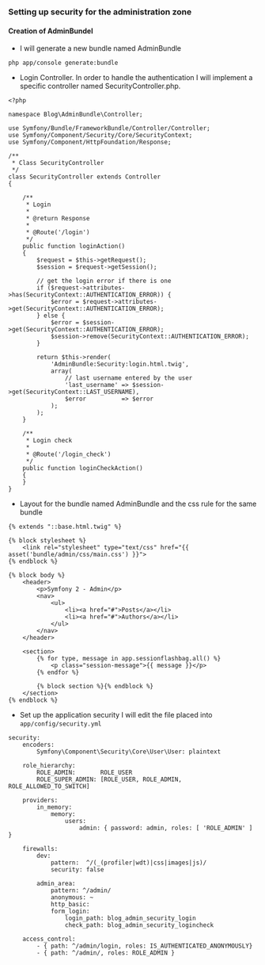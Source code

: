 ### Setting up security for the administration zone

#### Creation of AdminBundel
*  I will generate a new bundle named AdminBundle
```
php app/console generate:bundle
```
* Login Controller.
In order to handle the authentication I will implement a specific controller named SecurityController.php.
```
<?php

namespace Blog\AdminBundle\Controller;

use Symfony/Bundle/FrameworkBundle/Controller/Controller;
use Symfony/Component/Security/Core/SecurityContext;
use Symfony/Component/HttpFoundation/Response;

/** 
 * Class SecurityController
 */ 
class SecurityController extends Controller
{

	/** 
	 * Login
	 *
	 * @return Response
	 *
	 * @Route('/login')
	 */ 
	public function loginAction()
	{
		$request = $this->getRequest();
		$session = $request->getSession();

		// get the login error if there is one
		if ($request->attributes->has(SecurityContext::AUTHENTICATION_ERROR)) {
			$error = $request->attributes->get(SecurityContext::AUTHENTICATION_ERROR);
		} else {
			$error = $session->get(SecurityContext::AUTHENTICATION_ERROR);
			$session->remove(SecurityContext::AUTHENTICATION_ERROR);
		}

		return $this->render(
			'AdminBundle:Security:login.html.twig',
			array(
				// last username entered by the user
				'last_username' => $session->get(SecurityContext::LAST_USERNAME),
				$error 			=> $error
			);
		);
	}

	/**
	 * Login check
	 *
	 * @Route('/login_check')
	 */
	public function loginCheckAction()
	{
	}
}
```
* Layout for the bundle named AdminBundle and the css rule for the same bundle
```
{% extends "::base.html.twig" %}

{% block stylesheet %}
	<link rel="stylesheet" type="text/css" href="{{ asset('bundle/admin/css/main.css') }}">
{% endblock %}

{% block body %}
	<header>
		<p>Symfony 2 - Admin</p>
		<nav>
			<ul>
				<li><a href="#">Posts</a></li>
				<li><a href="#">Authors</a></li>
			</ul>
		</nav>
	</header>

	<section>
		{% for type, message in app.sessionflashbag.all() %}
			<p class="session-message">{{ message }}</p>
		{% endfor %}

		{% block section %}{% endblock %}
	</section>
{% endblock %}
```
* Set up the application security
I will edit the file placed into `app/config/security.yml`
```
security:
    encoders:
        Symfony\Component\Security\Core\User\User: plaintext

    role_hierarchy:
        ROLE_ADMIN:       ROLE_USER
        ROLE_SUPER_ADMIN: [ROLE_USER, ROLE_ADMIN, ROLE_ALLOWED_TO_SWITCH]

    providers:
        in_memory:
            memory:
                users:
                    admin: { password: admin, roles: [ 'ROLE_ADMIN' ] }

    firewalls:
        dev:
            pattern:  ^/(_(profiler|wdt)|css|images|js)/
            security: false

        admin_area:
            pattern: ^/admin/
            anonymous: ~
            http_basic:
            form_login:
                login_path: blog_admin_security_login
                check_path: blog_admin_security_logincheck

    access_control:
        - { path: ^/admin/login, roles: IS_AUTHENTICATED_ANONYMOUSLY}
        - { path: ^/admin/, roles: ROLE_ADMIN }

```
